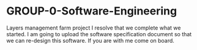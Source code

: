 # GROUP-0-Software-Engineering
Layers management farm project
I resolve that we complete what we started. I am going to upload the software specification document so that we can re-design this software. If you are with me come on board.
